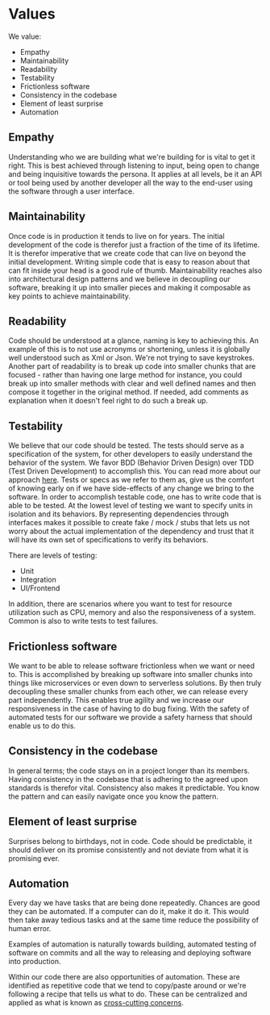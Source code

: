 # Values

We value:

* Empathy
* Maintainability
* Readability
* Testability
* Frictionless software
* Consistency in the codebase
* Element of least surprise
* Automation

## Empathy

Understanding who we are building what we're building for is vital to get it right. This is best
achieved through listening to input, being open to change and being inquisitive towards the persona.
It applies at all levels, be it an API or tool being used by another developer all the way to the end-user
using the software through a user interface.

## Maintainability

Once code is in production it tends to live on for years. The initial development of the code is
therefor just a fraction of the time of its lifetime. It is therefor imperative that we create
code that can live on beyond the initial development. Writing simple code that is easy to reason
about that can fit inside your head is a good rule of thumb. Maintainability reaches also into
architectural design patterns and we believe in decoupling our software, breaking it up into
smaller pieces and making it composable as key points to achieve maintainability.

## Readability

Code should be understood at a glance, naming is key to achieving this. An example of this is
to not use acronyms or shortening, unless it is globally well understood such as Xml or Json.
We're not trying to save keystrokes. Another part of readability is to break up code into smaller
chunks that are focused - rather than having one large method for instance, you could break up
into smaller methods with clear and well defined names and then compose it together in the original
method. If needed, add comments as explanation when it doesn't feel right to do such a break up.

## Testability

We believe that our code should be tested. The tests should serve as a specification of the system,
for other developers to easily understand the behavior of the system. We favor BDD (Behavior Driven Design)
over TDD (Test Driven Development) to accomplish this. You can read more about our approach [here](https://github.com/aksio-system/Specifications).
Tests or specs as we refer to them as, give us the comfort of knowing early on if we have side-effects
of any change we bring to the software. In order to accomplish testable code, one has to write code
that is able to be tested. At the lowest level of testing we want to specify units in isolation and
its behaviors. By representing dependencies through interfaces makes it possible to create fake / mock / stubs
that lets us not worry about the actual implementation of the dependency and trust that it will have
its own set of specifications to verify its behaviors.

There are levels of testing:

* Unit
* Integration
* UI/Frontend

In addition, there are scenarios where you want to test for resource utilization such as CPU, memory and
also the responsiveness of a system. Common is also to write tests to test failures.

## Frictionless software

We want to be able to release software frictionless when we want or need to. This is accomplished
by breaking up software into smaller chunks into things like microservices or even down to serverless
solutions. By then truly decoupling these smaller chunks from each other, we can release every part
independently. This enables true agility and we increase our responsiveness in the case of having to
do bug fixing. With the safety of automated tests for our software we provide a safety harness that
should enable us to do this.

## Consistency in the codebase

In general terms; the code stays on in a project longer than its members. Having consistency in the
codebase that is adhering to the agreed upon standards is therefor vital. Consistency also makes it
predictable. You know the pattern and can easily navigate once you know the pattern.

## Element of least surprise

Surprises belong to birthdays, not in code. Code should be predictable, it should deliver on its promise
consistently and not deviate from what it is promising ever.

## Automation

Every day we have tasks that are being done repeatedly. Chances are good they can be automated.
If a computer can do it, make it do it. This would then take away tedious tasks and at the same
time reduce the possibility of human error.

Examples of automation is naturally towards building, automated testing of software on commits
and all the way to releasing and deploying software into production.

Within our code there are also opportunities of automation. These are identified as repetitive
code that we tend to copy/paste around or we're following a recipe that tells us what to do.
These can be centralized and applied as what is known as [cross-cutting concerns](https://en.wikipedia.org/wiki/Cross-cutting_concern).
